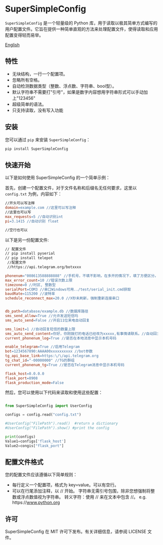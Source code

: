 # SuperSimpleConfig

`SuperSimpleConfig` 是一个轻量级的 Python 库，用于读取以极其简单方式编写的用户配置文件。它旨在提供一种简单直观的方法来处理配置文件，使得读取和应用配置变得轻而易举。


[English](https://github.com/shengj1ang/SuperSimpleConfig/blob/main/README.md)

## 特性

- 无块结构，一行一个配置项。
- 忽略所有空格。
- 自动检测数据类型（整数、浮点数、字符串、bool型）。
- 默认字符串不需要打"引号"，如果是数字内容想用字符串形式可以手动加上"123456"
- 超级简单的语法。
- 只支持读取，没有写入功能

## 安装

您可以通过 `pip` 来安装 `SuperSimpleConfig`：

```bash
pip install SuperSimpleConfig
```

## 快速开始
以下是如何使用 SuperSimpleConfig 的一个简单示例：

首先，创建一个配置文件，对于文件名称和后缀名无任何要求，这里以 `config.txt` 为例，内容如下：
```makefile
//开头可以写注释
domain=example.com //这里可以写注释
//这里也可以写
max_requests=5 //自动识别int
pi=3.1415 //自动识别 float

//空行也可以

```
以下是另一份配置文件:
```makefile
// 配置文件
// pip install pyserial
// pip install telepot
 //配置文件
 //https://api.telegram.org/botxxxx

phonenum="008613588888888" //手机号，不填不影响，在多开的情况下，填了方便区分。
max_error_count=10 //错误次数上限
timezone=0 //时区, 整数型
serialPort=COM3 //串口Windows可用../test/serial_init.cmd获取
baudRate=115200 //波特率
schedule_reconnect_max=20.0 //X秒未刷新，强制重新连接串口


db_path=database/example.db //数据库路径
sms_send_allow=True //允许发送短信吗
sms_auto_send=False //开启11位来电自动回复

sms_limit=1 //自动回复短信的数量上限
sms_auto_send_content=你好，你刚拨打的电话已经改为xxxxx,有事情请联系。//自动回复的内容
current_phonenum_log=True //是否在本地消息中显示本机号码

enable_telegram=True //启用Telegram
bot=1234567890:AAAA00xxxxxxxxxx //bot参数
tg_api_base_link=https:\/\/api.telegram.org
tg_chat_id="-00000000" //TG的群组
current_phonenum_tg=True //是否在Telegram消息中显示本机号码

flask_host=0.0.0.0
flask_port=8908
flask_production_mode=False

```
然后，您可以使用以下代码来读取和使用这些配置：

```python

from SuperSimpleConfig import UserConfig

configs = config.read("config.txt")

#UserConfig("FilePath").read()  #return a dictionary
#UserConfig("FilePath").show() #print the config

print(configs)
Value1=configs['flask_host']
Value2=congis["flask_port"]

```

## 配置文件格式
您的配置文件应该遵循以下简单规则：

- 每行定义一个配置项，格式为 key=value。可以有空行。
- 可以在行尾添加注释，以 // 开始。
字符串无需引号包围，除非您想强制将整数或浮点数值视为字符串。
转义字符：使用 \/\/ 来在文本中包含 //。 e.g. https:\/\/www.python.org


## 许可
SuperSimpleConfig 在 MIT 许可下发布。有关详细信息，请参阅 LICENSE 文件。

